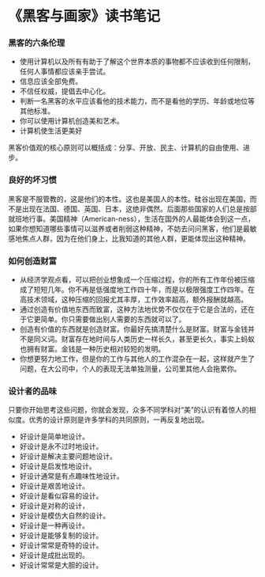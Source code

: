# 《黑客与画家》读书笔记

### 黑客的六条伦理

* 使用计算机以及所有有助于了解这个世界本质的事物都不应该收到任何限制，任何人事情都应该亲手尝试。
* 信息应该全部免费。
* 不信任权威，提倡去中心化。
* 判断一名黑客的水平应该看他的技术能力，而不是看他的学历、年龄或地位等其他标准。
* 你可以使用计算机创造美和艺术。
* 计算机使生活更美好

黑客价值观的核心原则可以概括成：分享、开放、民主、计算机的自由使用、进步。

### 良好的坏习惯

黑客是不服管教的，这是他们的本性。这也是美国人的本性。硅谷出现在美国，而不是出现在法国、德国、英国、日本，这绝非偶然。后面那些国家的人们总是按部就班地行事。美国精神（American-ness），生活在国外的人最能体会到这一点，如果你想知道哪些事情可以滋养或者削弱这种精神，不妨去问问黑客，他们是最敏感地焦点人群，因为在他们身上，比我知道的其他人群，更能体现出这种精神。

### 如何创造财富

* 从经济学观点看，可以把创业想象成一个压缩过程，你的所有工作年份被压缩成了短短几年。你不再是低强度地工作四十年，而是以极限强度工作四年。在高技术领域，这种压缩的回报尤其丰厚，工作效率超高，额外报酬就越高。
* 通过创造有价值地东西而致富，这种方法地优势不仅仅在于它是合法的，还在于它更简单。你只需要做出别人需要的东西就可以了。
* 创造有价值的东西就是创造财富。你最好先搞清楚什么是财富。财富与金钱并不是同义词。财富存在地时间与人类历史一样长久，甚至更长久，事实上蚂蚁也拥有财富。金钱是一种历史相对较短的发明。
* 你想更努力地工作，但是你的工作与其他人的工作混杂在一起，这样就产生了问题，在大公司中，个人的表现无法单独测量，公司里其他人会拖累你。

### 设计者的品味

只要你开始思考这些问题，你就会发现，众多不同学科对“美”的认识有着惊人的相似度。优秀的设计原则是许多学科的共同原则，一再反复地出现。

* 好设计是简单地设计。
* 好设计是永不过时地设计。
* 好设计是解决主要问题地设计。
* 好设计是启发性地设计。
* 好设计通常是有点趣味性地设计。
* 好设计是艰苦地设计。
* 好设计是看似容易的设计。
* 好设计是对称的设计，
* 好设计是模仿大自然的设计。
* 好设计是一种再设计。
* 好设计是能够复制的设计。
* 好设计常常是奇特的设计。
* 好设计是成批出现的。
* 好设计常常是大胆的设计。
